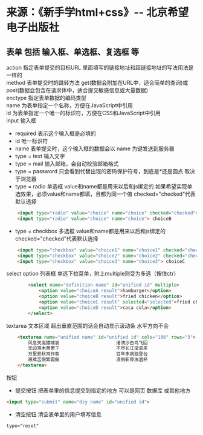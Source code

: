# 来源：《新手学html+css》-- 北京希望电子出版社

## 表单 包括 输入框、单选框、复选框 等  

action 指定表单提交的目标URL 里面填写的链接地址和超链接地址的写法用法是一样的  
method 表单提交时的跳转方法 get(数据会附加在URL中，适合简单的查询)或post(数据会包含在请求体中，适合提交敏感信息或大量数据)  
enctype 指定表单数据的编码类型  
name 为表单指定一个名称，方便在JavaScript中引用  
id 为表单指定一个唯一的标识符，方便在CSS和JavaScript中引用  
input 输入框  
- required 表示这个输入框是必填的
- id 唯一标识符
- name 表单提交时，这个输入框的数据会以 name 为键发送到服务器
- type = text 输入文字  
- type = mail 输入邮箱，会自动校验邮箱格式
- type = password 只会看到代替出现的密码保护符号，到底是*还是圆点 取决于浏览器
- type = radio 单选框 value和name都是用来以后和js绑定的 如果希望实现单选效果，必须value和name都填，且都为同一个值 checked="checked"代表默认选择
```html
    <input type="radio" value="choice" name="choice" checked="checked"> choiceA
    <input type="radio" value="choice" name="choice"> choiceB
```
- type = checkbox 多选框 value和name都是用来以后和js绑定的 checked="checked"代表默认选择
```html
    <input type="checkbox" value="choice1" name="choice1" checked="checked"> choiceA
    <input type="checkbox" value="choice2" name="choice2" checked="checked"> choiceB
    <input type="checkbox" value="choice3" name="choice3"> choiceC
```
select option 列表框 单选下拉菜单，附上multiple则变为多选（按住ctr）  
```html
        <select name="definition name" id="unified id" multiple>
            <option value="choiceA result">hamburger</option>
            <option value="choiceB result">fried chicken</option>
            <option value="choiceC result" selected="selected">fried chips</option>
            <option value="choiceD result">coca cola</option>
        </select>
```
textarea 文本区域 超出垂直范围的话会自动显示滚动条 水平方向不会  
```html
    <textarea name="unified name" id="unified id" cols="100" rows="3">
        风急天高猿啸哀                     渚清沙白鸟飞回
        无边落木萧萧下                     不尽长江滚滚来
        万里悲秋常作客                     百年多病独登台
        艰难苦恨繁霜鬓                     潦倒新停浊酒杯
    </textarea>
```
按钮  
- 提交按钮 把表单里的信息提交到指定的地方 可以是网页 数据库 或其他地方
```html
<input type="submit" name="diy name" id="unified id">
```
- 清空按钮 清空表单里的用户填写信息
```html
type="reset"
```
